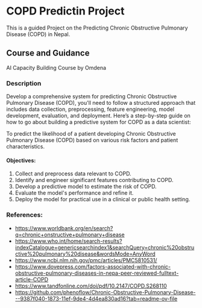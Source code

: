 # COPD Predictin Project
This is a guided Project on the Predicting Chronic Obstructive Pulmonary Disease (COPD) in Nepal.

## Course and Guidance
AI Capacity Building Course by Omdena

### Description

Develop a comprehensive system for predicting Chronic Obstructive Pulmonary Disease (COPD), you'll need to follow a structured approach that includes data collection, preprocessing, feature engineering, model development, evaluation, and deployment. Here’s a step-by-step guide on how to go about building a predictive system for COPD as a data scientist:

To predict the likelihood of a patient developing Chronic Obstructive Pulmonary Disease (COPD) based on various risk factors and patient characteristics.

#### Objectives:

1. Collect and preprocess data relevant to COPD.
2. Identify and engineer significant features contributing to COPD.
3. Develop a predictive model to estimate the risk of COPD.
4. Evaluate the model's performance and refine it.
5. Deploy the model for practical use in a clinical or public health setting.

### References:
- https://www.worldbank.org/en/search?q=chronic+onstructive+pulmonary+disease
- https://www.who.int/home/search-results?indexCatalogue=genericsearchindex1&searchQuery=chronic%20obstructive%20pulmonary%20disease&wordsMode=AnyWord
- https://www.ncbi.nlm.nih.gov/pmc/articles/PMC5810531/
- https://www.dovepress.com/factors-associated-with-chronic-obstructive-pulmonary-diseases-in-nepa-peer-reviewed-fulltext-article-COPD
- https://www.tandfonline.com/doi/pdf/10.2147/COPD.S268110
- https://github.com/phenoflow/Chronic-Obstructive-Pulmonary-Disease---9387f040-1873-11ef-9de4-4d4ea830ad16?tab=readme-ov-file
